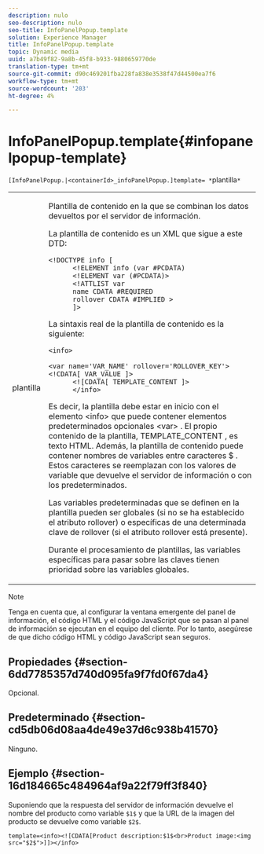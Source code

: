 ```yaml
---
description: nulo
seo-description: nulo
seo-title: InfoPanelPopup.template
solution: Experience Manager
title: InfoPanelPopup.template
topic: Dynamic media
uuid: a7b49f82-9a8b-45f8-b933-9880659770de
translation-type: tm+mt
source-git-commit: d90c469201fba228fa838e3538f47d44500ea7f6
workflow-type: tm+mt
source-wordcount: '203'
ht-degree: 4%

---
```



# InfoPanelPopup.template{#infopanelpopup-template}

`[InfoPanelPopup.|<containerId>_infoPanelPopup.]template= *`plantilla`*`

<table id="table_A6B1B446A7AE4A4A8B552C07EC88E518"> 
 <tbody> 
  <tr> 
   <td> <p> <span class="codeph"><span class="varname"> plantilla</span></span> </p> </td> 
   <td> <p>Plantilla de contenido en la que se combinan los datos devueltos por el servidor de información. </p> <p>La plantilla de contenido es un XML que sigue a este DTD: </p> <p> <code>&lt;!DOCTYPE&nbsp;info&nbsp;[
      &lt;!ELEMENT&nbsp;info&nbsp;(var&nbsp;#PCDATA)
      &lt;!ELEMENT&nbsp;var&nbsp;(#PCDATA)&gt;
      &lt;!ATTLIST&nbsp;var&nbsp;
      name&nbsp;CDATA&nbsp;#REQUIRED
      rollover&nbsp;CDATA&nbsp;#IMPLIED&nbsp;&gt;
      ]&gt;</code> </p> <p>La sintaxis real de la plantilla de contenido es la siguiente: </p> <p> <code>&lt;info&gt;
      &lt;var&nbsp;name='VAR_NAME'&nbsp;rollover='ROLLOVER_KEY'&gt;&lt;!CDATA[&nbsp;VAR_VALUE&nbsp;]&gt;
      &lt;![CDATA[&nbsp;TEMPLATE_CONTENT&nbsp;]&gt;
      &lt;/info&gt;</code> </p> <p>Es decir, la plantilla debe estar en inicio con el elemento <span class="codeph"> &lt;info&gt;</span> que puede contener elementos predeterminados opcionales <span class="codeph"> &lt;var&gt;</span> . El propio contenido de la plantilla, <span class="codeph"> TEMPLATE_CONTENT</span> , es texto HTML. Además, la plantilla de contenido puede contener nombres de variables entre <span class="codeph"> caracteres $</span> . Estos caracteres se reemplazan con los valores de variable que devuelve el servidor de información o con los predeterminados. </p> <p>Las variables predeterminadas que se definen en la plantilla pueden ser globales (si no se ha establecido el atributo rollover) o específicas de una determinada clave de rollover (si el atributo rollover está presente). </p> <p>Durante el procesamiento de plantillas, las variables específicas para pasar sobre las claves tienen prioridad sobre las variables globales. </p> </td> 
  </tr> 
 </tbody> 
</table>

>[!NOTE]
>
>Tenga en cuenta que, al configurar la ventana emergente del panel de información, el código HTML y el código JavaScript que se pasan al panel de información se ejecutan en el equipo del cliente. Por lo tanto, asegúrese de que dicho código HTML y código JavaScript sean seguros.

## Propiedades {#section-6dd7785357d740d095fa9f7fd0f67da4}

Opcional.

## Predeterminado {#section-cd5db06d08aa4de49e37d6c938b41570}

Ninguno.

## Ejemplo {#section-16d184665c484964af9a22f79ff3f840}

Suponiendo que la respuesta del servidor de información devuelve el nombre del producto como variable `$1$` y que la URL de la imagen del producto se devuelve como variable `$2$`.

`template=<info><![CDATA[Product description:$1$<br>Product image:<img src="$2$">]]></info>`
